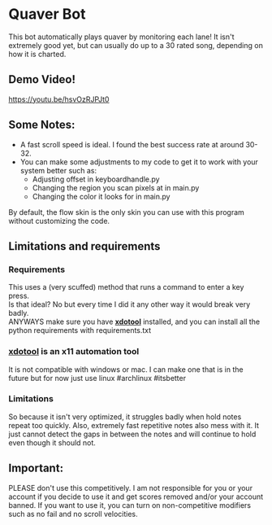 # Quaver Bot
This bot automatically plays quaver by monitoring each lane! It isn't extremely good yet, but can usually do up to a 30 rated song, depending on how it is charted.

## Demo Video!
https://youtu.be/hsvOzRJPJt0

## Some Notes:
* A fast scroll speed is ideal. I found the best success rate at around 30-32.  
* You can make some adjustments to my code to get it to work with your system better such as:
  * Adjusting offset in keyboardhandle.py  
  * Changing the region you scan pixels at in main.py
  * Changing the color it looks for in main.py

By default, the flow skin is the only skin you can use with this program without customizing the code.

## Limitations and requirements
### Requirements
This uses a (very scuffed) method that runs a command to enter a key press.  
Is that ideal? No but every time I did it any other way it would break very badly.  
ANYWAYS make sure you have [**xdotool**](https://github.com/jordansissel/xdotool) installed, and you can install all the python requirements with requirements.txt
### [xdotool](https://github.com/jordansissel/xdotool) is an x11 automation tool
It is not compatible with windows or mac. I can make one that is in the future but for now just use linux #archlinux #itsbetter 

### Limitations
So because it isn't very optimized, it struggles badly when hold notes repeat too quickly. Also, extremely fast repetitive notes also mess with it. It just cannot detect the gaps in between the notes and will continue to hold even though it should not. 
## Important:
PLEASE don't use this competitively. I am not responsible for you or your account if you decide to use it and get scores removed and/or your account banned. If you want to use it, you can turn on non-competitive modifiers such as no fail and no scroll velocities.
